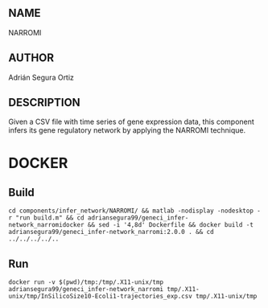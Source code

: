 ## NAME

NARROMI

## AUTHOR

Adrián Segura Ortiz

## DESCRIPTION

Given a CSV file with time series of gene expression data, this component infers its gene regulatory network by applying the NARROMI technique.

# DOCKER

## Build

```
cd components/infer_network/NARROMI/ && matlab -nodisplay -nodesktop -r "run build.m" && cd adriansegura99/geneci_infer-network_narromidocker && sed -i '4,8d' Dockerfile && docker build -t adriansegura99/geneci_infer-network_narromi:2.0.0 . && cd ../../../../..
```

## Run

```
docker run -v $(pwd)/tmp:/tmp/.X11-unix/tmp adriansegura99/geneci_infer-network_narromi tmp/.X11-unix/tmp/InSilicoSize10-Ecoli1-trajectories_exp.csv tmp/.X11-unix/tmp
```
